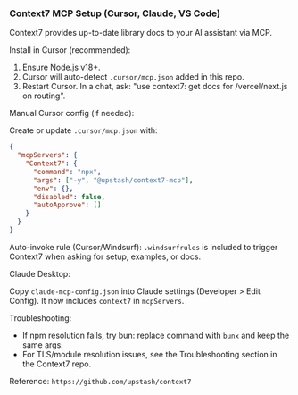 ### Context7 MCP Setup (Cursor, Claude, VS Code)

Context7 provides up-to-date library docs to your AI assistant via MCP.

Install in Cursor (recommended):

1) Ensure Node.js v18+.
2) Cursor will auto-detect `.cursor/mcp.json` added in this repo.
3) Restart Cursor. In a chat, ask: "use context7: get docs for /vercel/next.js on routing".

Manual Cursor config (if needed):

Create or update `.cursor/mcp.json` with:

```json
{
  "mcpServers": {
    "Context7": {
      "command": "npx",
      "args": ["-y", "@upstash/context7-mcp"],
      "env": {},
      "disabled": false,
      "autoApprove": []
    }
  }
}
```

Auto-invoke rule (Cursor/Windsurf): `.windsurfrules` is included to trigger Context7 when asking for setup, examples, or docs.

Claude Desktop:

Copy `claude-mcp-config.json` into Claude settings (Developer > Edit Config). It now includes `context7` in `mcpServers`.

Troubleshooting:
- If npm resolution fails, try bun: replace command with `bunx` and keep the same args.
- For TLS/module resolution issues, see the Troubleshooting section in the Context7 repo.

Reference: `https://github.com/upstash/context7`




